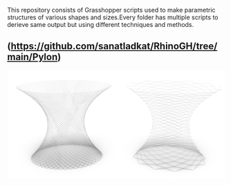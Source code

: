 This repository consists of Grasshopper scripts used to make parametric structures of various shapes and sizes.Every folder has multiple scripts to derieve same output but using different techniques and methods.

## (https://github.com/sanatladkat/RhinoGH/tree/main/Pylon)
![Pylon](Pylon/Parametric_Pylon.jpg)
